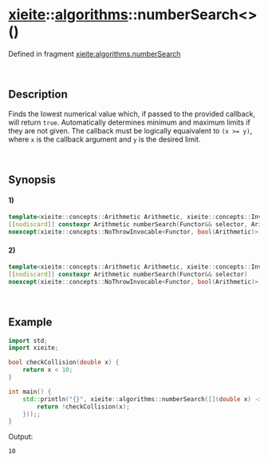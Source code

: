 # [xieite](../../xieite.md)\:\:[algorithms](../../algorithms.md)\:\:numberSearch\<\>\(\)
Defined in fragment [xieite:algorithms.numberSearch](../../../src/algorithms/number_search.cpp)

&nbsp;

## Description
Finds the lowest numerical value which, if passed to the provided callback, will return `true`. Automatically determines minimum and maximum limits if they are not given. The callback must be logically equaivalent to `(x >= y)`, where `x` is the callback argument and `y` is the desired limit.

&nbsp;

## Synopsis
#### 1)
```cpp
template<xieite::concepts::Arithmetic Arithmetic, xieite::concepts::Invocable<bool(Arithmetic)> Functor>
[[nodiscard]] constexpr Arithmetic numberSearch(Functor&& selector, Arithmetic minimum, Arithmetic maximum)
noexcept(xieite::concepts::NoThrowInvocable<Functor, bool(Arithmetic)>);
```
#### 2)
```cpp
template<xieite::concepts::Arithmetic Arithmetic, xieite::concepts::Invocable<bool(Arithmetic)> Functor>
[[nodiscard]] constexpr Arithmetic numberSearch(Functor&& selector)
noexcept(xieite::concepts::NoThrowInvocable<Functor, bool(Arithmetic)>);
```

&nbsp;

## Example
```cpp
import std;
import xieite;

bool checkCollision(double x) {
    return x < 10;
}

int main() {
    std::println("{}", xieite::algorithms::numberSearch([](double x) -> bool {
        return !checkCollision(x);
    }));;
}
```
Output:
```
10
```
